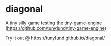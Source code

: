 # diagonal
A tiny silly game testing the tiny-game-engine (https://github.com/tunylund/tiny-game-engine)

Try it out @ https://tunylund.github.io/diagonal/
